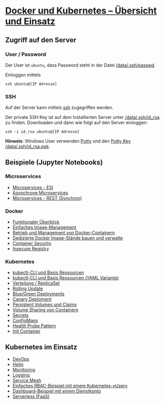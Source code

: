 # [Docker und Kubernetes – Übersicht und Einsatz ](https://www.digicomp.ch/trends/docker-trainings/docker-und-kubernetes-uebersicht-und-einsatz)


Zugriff auf den Server
----------------------

### User / Password

Der User ist `ubuntu`, dass Password steht in der Datei [/data/.ssh/passwd](/data/.ssh/passwd).

Einloggen mittels

    ssh ubuntu@[IP Adresse]

### SSH

Auf der Server kann mittels [ssh](https://wiki.ubuntuusers.de/SSH/) zugegriffen werden.

Der private SSH Key ist auf dem Installierten Server unter [/data/.ssh/id_rsa](/data/.ssh/id_rsa) zu finden. Downloaden und dann wie folgt auf den Server einloggen:

    ssh -i id_rsa ubuntu@[IP Adresse]

**Hinweis**: Windows User verwenden [Putty](https://www.putty.org/) und den [Putty Key /data/.ssh/id_rsa.ppk](/data/.ssh/id_rsa.ppk). 

Beispiele (Jupyter Notebooks)
-----------------------------

### Microservices

* [Microservices - ESI](:32188/notebooks/work/demo/Microservices-ESI.ipynb)
* [Asynchrone Microservices](:32188/notebooks/work/demo/Microservices-Messaging.ipynb)
* [Microservices - REST (Synchron)](:32188/notebooks/work/demo/Microservices-REST.ipynb)

### Docker

* [Funktionaler Überblick](:32188/notebooks/work/03-1-Docker.ipynb)
* [Einfaches Image-Management](:32188/notebooks/work/03-2-Docker.ipynb)
* [Betrieb und Management von Docker-Containern](:32188/notebooks/work/03-3-Docker.ipynb)
* [Dedizierte Docker Image-Stände bauen und verwalte](:32188/notebooks/work/03-4-Docker.ipynb)
* [Container Security](:32188/notebooks/work/04-1-ContainerSecurity.ipynb)
* [Insecure Registry](:32188/notebooks/work/05-1-Registry.ipynb)

### Kubernetes

* [kubectl-CLI und Basis Ressourcen](:32188/notebooks/work/09-1-kubectl.ipynb)
* [kubectl-CLI und Basis Ressourcen (YAML Variante)](:32188/notebooks/work/09-2-YAML.ipynb)
* [Verteilung / ReplicaSet](:32188/notebooks/work/09-3-ReplicaSet.ipynb)
* [Rolling Update](:32188/notebooks/work/9-4-Deployment.ipynb)
* [Blue/Green Deployments](:32188/notebooks/work/09-4-Deployment-BlueGreen.ipynb)
* [Canary Deploment](:32188/notebooks/work/09-4-Deployment-Canary.ipynb)
* [Persistent Volumes und Claims](:32188/notebooks/work/09-5-hostPath.ipynb)
* [Volume Sharing von Containern](:32188/notebooks/work/09-6-Volume.ipynb)
* [Secrets](:32188/notebooks/work/09-7-Secrets.ipynb)
* [ConfigMaps](:32188/notebooks/work/09-8-ConfigMap.ipynb)
* [Health Probe Pattern](:32188/notebooks/work/09-9-Tests.ipynb)
* [Init Container](:32188/notebooks/work/09-10-Init.ipynb)

## Kubernetes im Einsatz

* [DevOps](:32188/notebooks/work/demo/DevOps.ipynb)
* [Helm](:32188/notebooks/work/demo/Helm.ipynb)
* [Monitoring](:32188/notebooks/work/demo/Prometheus.ipynb)
* [Logging](:32188/notebooks/work/demo/Logging.ipynb)
* [Service Mesh](:32188/notebooks/work/demo/ServiceMesh-Istio.ipynb)
* [Einfaches RBAC-Beispiel mit einem Kubernetes-»User«](:32188/notebooks/work/demo/RBAC-User.ipynb)
* [Dashboard-Beispiel mit einem Dienstkonto](:32188/notebooks/work/demo/RBAC-Dashboard.ipynb)
* [Serverless (FaaS)](:32188/notebooks/work/demo/Serverless-kubeless.ipynb)

